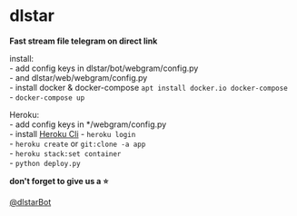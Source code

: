 # dlstar

**Fast stream file telegram on direct link**   



install:  
    - add config keys in dlstar/bot/webgram/config.py  
    - and dlstar/web/webgram/config.py  
    - install docker & docker-compose  `apt install docker.io docker-compose`  
    - `docker-compose up`  

Heroku:  
    - add config keys in */webgram/config.py  
    - install [Heroku Cli](https://devcenter.heroku.com/articles/getting-started-with-python#set-up)
    - `heroku login`  
    - `heroku create` or `git:clone -a app`  
    - `heroku stack:set container`  
    - `python deploy.py`  

**don't forget to give us a ⭐**

[@dlstarBot](https://t.me/dlstarbot)
